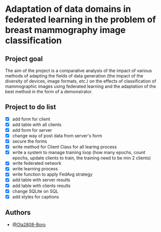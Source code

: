 # Adaptation of data domains in federated learning in the problem of breast mammography image classification

## Project goal
The aim of the project is a comparative analysis of the impact of various methods of adapting the fields of data generation (the impact of the diversity of devices, image formats, etc.) on the effects of classification of mammographic images using federated learning and the adaptation of the best method in the form of a demonstrator.


## Project to do list
- [x] add form for client
- [x] add table with all clients
- [x] add form for server
- [x] change way of post data from server's form
- [x] secure the forms
- [x] write method for Client Class for all learing process
- [x] write a system to manage training loop (how many epochs, count epochs, update clients to train, the training need to be min 2 clients)
- [x] write federated network
- [x] write learning process
- [x] write function to apply FedAvg strategy
- [x] add table with server results
- [x] add table with clients results
- [x] change SQLite on SQL
- [x] add styles for captions

## Authors

- [@Ola2808-Boro](https://github.com/Ola2808-Boro)
